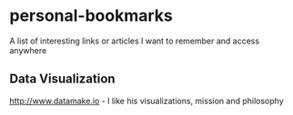 # personal-bookmarks
A list of interesting links or articles I want to remember and access anywhere

## Data Visualization
http://www.datamake.io - I like his visualizations, mission and philosophy
